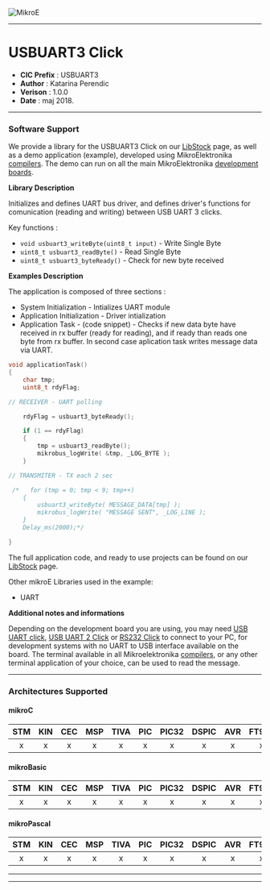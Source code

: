 ![MikroE](http://www.mikroe.com/img/designs/beta/logo_small.png)

---

# USBUART3 Click

- **CIC Prefix**  : USBUART3
- **Author**      : Katarina Perendic
- **Verison**     : 1.0.0
- **Date**        : maj 2018.

---

### Software Support

We provide a library for the USBUART3 Click on our [LibStock](https://libstock.mikroe.com/projects/view/2422/usb-uart-3-click) 
page, as well as a demo application (example), developed using MikroElektronika 
[compilers](http://shop.mikroe.com/compilers). The demo can run on all the main 
MikroElektronika [development boards](http://shop.mikroe.com/development-boards).

**Library Description**

Initializes and defines UART bus driver, and defines driver's functions for comunication (reading and writing) between USB UART 3 clicks.

Key functions :

- ``` void usbuart3_writeByte(uint8_t input) ``` - Write Single Byte
- ``` uint8_t usbuart3_readByte() ``` - Read Single Byte
- ``` uint8_t usbuart3_byteReady() ``` - Check for new byte received

**Examples Description**

The application is composed of three sections :

- System Initialization - Intializes UART module
- Application Initialization - Driver intialization
- Application Task - (code snippet) - Checks if new data byte have received in rx buffer (ready for reading),
  and if ready than reads one byte from rx buffer. In second case aplication task writes
  message data via UART.


```.c
void applicationTask()
{
    char tmp;
    uint8_t rdyFlag;

// RECEIVER - UART polling 

    rdyFlag = usbuart3_byteReady();

    if (1 == rdyFlag)
    {
        tmp = usbuart3_readByte();
        mikrobus_logWrite( &tmp, _LOG_BYTE );
    }

// TRANSMITER - TX each 2 sec

 /*   for (tmp = 0; tmp < 9; tmp++)
    {
        usbuart3_writeByte( MESSAGE_DATA[tmp] );
        mikrobus_logWrite( "MESSAGE SENT", _LOG_LINE );
    }
    Delay_ms(2000);*/

}
```

The full application code, and ready to use projects can be found on our 
[LibStock](https://libstock.mikroe.com/projects/view/2422/usb-uart-3-click) page.

Other mikroE Libraries used in the example:

- UART

**Additional notes and informations**

Depending on the development board you are using, you may need 
[USB UART click](http://shop.mikroe.com/usb-uart-click), 
[USB UART 2 Click](http://shop.mikroe.com/usb-uart-2-click) or 
[RS232 Click](http://shop.mikroe.com/rs232-click) to connect to your PC, for 
development systems with no UART to USB interface available on the board. The 
terminal available in all Mikroelektronika 
[compilers](http://shop.mikroe.com/compilers), or any other terminal application 
of your choice, can be used to read the message.

---
### Architectures Supported

#### mikroC

| STM | KIN | CEC | MSP | TIVA | PIC | PIC32 | DSPIC | AVR | FT90x |
|:-:|:-:|:-:|:-:|:-:|:-:|:-:|:-:|:-:|:-:|
| x | x | x | x | x | x | x | x | x | x |

#### mikroBasic

| STM | KIN | CEC | MSP | TIVA | PIC | PIC32 | DSPIC | AVR | FT90x |
|:-:|:-:|:-:|:-:|:-:|:-:|:-:|:-:|:-:|:-:|
| x | x | x | x | x | x | x | x | x | x |

#### mikroPascal

| STM | KIN | CEC | MSP | TIVA | PIC | PIC32 | DSPIC | AVR | FT90x |
|:-:|:-:|:-:|:-:|:-:|:-:|:-:|:-:|:-:|:-:|
| x | x | x | x | x | x | x | x | x | x |

---
---
